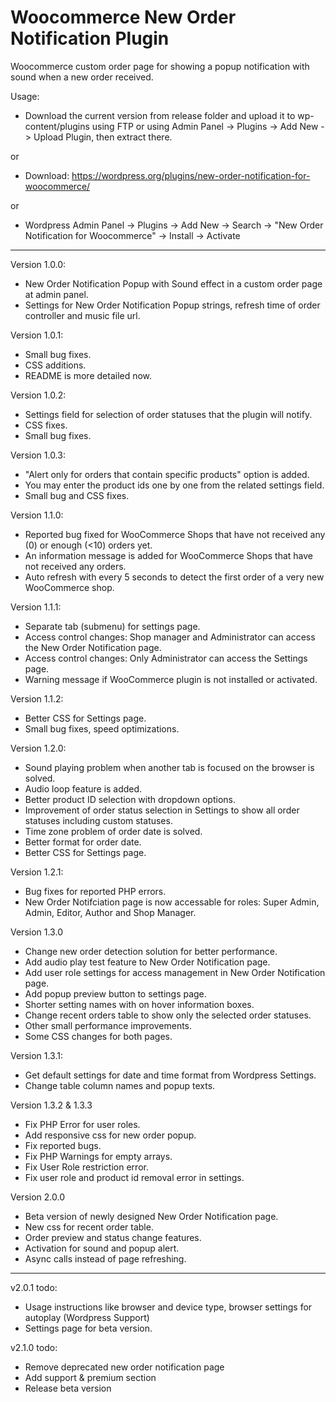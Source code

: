 # Woocommerce New Order Notification Plugin

Woocommerce custom order page for showing a popup notification with sound when a new order received. 

Usage: 

- Download the current version from release folder and upload it to wp-content/plugins using FTP or using Admin Panel -> Plugins -> Add New -> Upload Plugin, then extract there.

or

- Download: https://wordpress.org/plugins/new-order-notification-for-woocommerce/

or

- Wordpress Admin Panel -> Plugins -> Add New -> Search -> "New Order Notification for Woocommerce" -> Install -> Activate

---

Version 1.0.0:

- New Order Notification Popup with Sound effect in a custom order page at admin panel.
- Settings for New Order Notification Popup strings, refresh time of order controller and music file url.

Version 1.0.1:

- Small bug fixes.
- CSS additions.
- README is more detailed now.

Version 1.0.2:

- Settings field for selection of order statuses that the plugin will notify.
- CSS fixes.
- Small bug fixes.

Version 1.0.3:

- "Alert only for orders that contain specific products" option is added.
- You may enter the product ids one by one from the related settings field.
- Small bug and CSS fixes.

Version 1.1.0:

- Reported bug fixed for WooCommerce Shops that have not received any (0) or enough (<10) orders yet.
- An information message is added for WooCommerce Shops that have not received any orders.
- Auto refresh with every 5 seconds to detect the first order of a very new WooCommerce shop.

Version 1.1.1:

- Separate tab (submenu) for settings page.
- Access control changes: Shop manager and Administrator can access the New Order Notification page.
- Access control changes: Only Administrator can access the Settings page.
- Warning message if WooCommerce plugin is not installed or activated.

Version 1.1.2:

- Better CSS for Settings page.
- Small bug fixes, speed optimizations.

Version 1.2.0:

- Sound playing problem when another tab is focused on the browser is solved.
- Audio loop feature is added.
- Better product ID selection with dropdown options.
- Improvement of order status selection in Settings to show all order statuses including custom statuses.
- Time zone problem of order date is solved.
- Better format for order date.
- Better CSS for Settings page.

Version 1.2.1:

- Bug fixes for reported PHP errors.
- New Order Notifciation page is now accessable for roles: Super Admin, Admin, Editor, Author and Shop Manager.

Version 1.3.0

- Change new order detection solution for better performance.
- Add audio play test feature to New Order Notification page.
- Add user role settings for access management in New Order Notification page.
- Add popup preview button to settings page.
- Shorter setting names with on hover information boxes.
- Change recent orders table to show only the selected order statuses.
- Other small performance improvements.
- Some CSS changes for both pages.

Version 1.3.1:

- Get default settings for date and time format from Wordpress Settings.
- Change table column names and popup texts.

Version 1.3.2 & 1.3.3

- Fix PHP Error for user roles.
- Add responsive css for new order popup.
- Fix reported bugs.
- Fix PHP Warnings for empty arrays.
- Fix User Role restriction error.
- Fix user role and product id removal error in settings.

Version 2.0.0

- Beta version of newly designed New Order Notification page.
- New css for recent order table.
- Order preview and status change features.
- Activation for sound and popup alert.
- Async calls instead of page refreshing.

---

v2.0.1 todo:
- Usage instructions like browser and device type, browser settings for autoplay (Wordpress Support)
- Settings page for beta version.

v2.1.0 todo:

- Remove deprecated new order notification page
- Add support & premium section
- Release beta version

